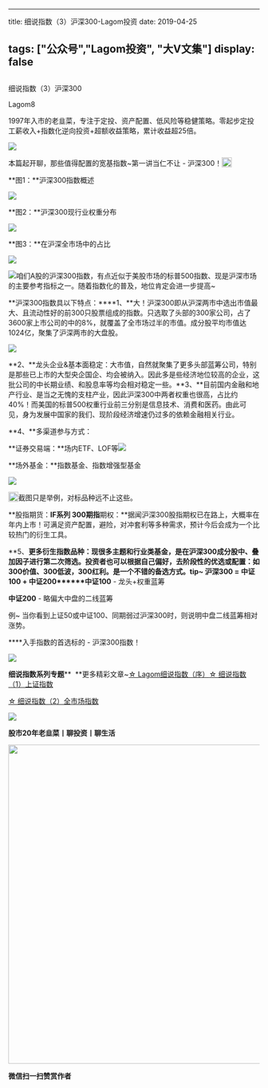 
---
title:   细说指数（3）沪深300-Lagom投资
date: 2019-04-25

tags: ["公众号","Lagom投资", "大V文集"]
display: false
---


## 



细说指数（3）沪深300




Lagom8




1997年入市的老韭菜，专注于定投、资产配置、低风险等稳健策略。零起步定投工薪收入+指数化逆向投资+超额收益策略，累计收益超25倍。


<img src="https://mmbiz.qpic.cn/mmbiz_png/ZB4WjgjLjJW3KtDibicU3BB1HNQ9lDS2M5oGRnchkNPRzYsc0Ua6CIu7rZH3vAficcBEPYHU9ZTPqkic1sicT8CaxQQ/640?wx_fmt=png" data-type="png" class="" data-ratio="0.05776173285198556" data-w="554"/>

本篇起开聊，那些值得配置的宽基指数~第一讲当仁不让 - 沪深300！<img src="https://res.wx.qq.com/mpres/htmledition/images/icon/common/emotion_panel/smiley/smiley_4.png" data-ratio="1" data-w="20" style="display:inline-block;width:20px;vertical-align:text-bottom;"/>



**图1：**沪深300指数概述

<img class="rich_pages" data-copyright="0" data-ratio="1.1252173913043477" data-s="300,640" src="https://mmbiz.qpic.cn/mmbiz_png/ZB4WjgjLjJV05d84rkNM1XAQFPKoYyp7Ial3OP8pdtrg7AydnqKCtMibLUtiap1RyexaVtFbrV9jrc1c4DqxUsYQ/640?wx_fmt=png" data-type="png" data-w="575" style=""/>

**图2：**沪深300现行业权重分布

<img class="rich_pages" data-copyright="0" data-ratio="0.717434869739479" data-s="300,640" src="https://mmbiz.qpic.cn/mmbiz_png/ZB4WjgjLjJV05d84rkNM1XAQFPKoYyp7Wf0dWoakzOjzibqp9sFKDGMhIVjNrtdTHWgkVZhPMlapXBp2kD8l7oQ/640?wx_fmt=png" data-type="png" data-w="499" style=""/>

**图3：**在沪深全市场中的占比

<img class="rich_pages" data-copyright="0" data-ratio="0.6168091168091168" data-s="300,640" src="https://mmbiz.qpic.cn/mmbiz_png/ZB4WjgjLjJV05d84rkNM1XAQFPKoYyp7CWWlmZNZ50j3zj9Pq9YI9DM8kLene7W0VIa4icIgGg3V8XPfqlYuFkg/640?wx_fmt=png" data-type="png" data-w="702" style=""/>

<img src="https://mmbiz.qpic.cn/mmbiz_png/ZB4WjgjLjJW3KtDibicU3BB1HNQ9lDS2M5oGRnchkNPRzYsc0Ua6CIu7rZH3vAficcBEPYHU9ZTPqkic1sicT8CaxQQ/640?wx_fmt=png" data-type="png" class="" data-ratio="0.05776173285198556" data-w="554" style="white-space: normal;"/>咱们A股的沪深300指数，有点近似于美股市场的标普500指数、现是沪深市场的主要参考指标之一。随着指数化的普及，地位肯定会进一步提高~

**沪深300指数具以下特点：****1、**大！沪深300即从沪深两市中选出市值最大、且流动性好的前300只股票组成的指数。只选取了头部的300家公司，占了3600家上市公司的中的8%，就覆盖了全市场过半的市值。成分股平均市值达1024亿，聚集了沪深两市的大盘股。

<img class="rich_pages" data-copyright="0" data-ratio="1" data-s="300,640" src="https://mmbiz.qpic.cn/mmbiz_jpg/ZB4WjgjLjJV05d84rkNM1XAQFPKoYyp7CydXt8bSpcY3M66y9r6C8Qzib5oxamv2AJYtCZ6Xyib1nmibZM9TTIWNA/640?wx_fmt=jpeg" data-type="jpeg" data-w="640" style=""/>

**2、**龙头企业&amp;基本面稳定：大市值，自然就聚集了更多头部蓝筹公司，特别是那些已上市的大型央企国企、均会被纳入。因此多是些经济地位较高的企业，这批公司的中长期业绩、和股息率等均会相对稳定一些。**3、**目前国内金融和地产行业、是当之无愧的支柱产业，因此沪深300中两者权重也很高，占比约40%！而美国的标普500权重行业前三分别是信息技术、消费和医药。由此可见，身为发展中国家的我们、现阶段经济增速仍过多的依赖金融相关行业。



**4、**多渠道参与方式：

**证券交易端：**场内ETF、LOF等<img class="rich_pages" data-copyright="0" data-ratio="0.6896551724137931" data-s="300,640" src="https://mmbiz.qpic.cn/mmbiz_png/ZB4WjgjLjJV05d84rkNM1XAQFPKoYyp7xc6lbYZmLT3zmeq7grcWO8XJsCsekNBJf1yWcDMJLib7EicQLSYpIurA/640?wx_fmt=png" data-type="png" data-w="290" style="text-align: left;"/>

**场外基金：**指数基金、指数增强型基金

<img class="rich_pages" data-copyright="0" data-ratio="1.3601895734597156" data-s="300,640" src="https://mmbiz.qpic.cn/mmbiz_png/ZB4WjgjLjJV05d84rkNM1XAQFPKoYyp7o9B0z2aPEc0zusUtmKc2jN8yzFuB3ttDiawmFZcKoFfyN4icp86icVz1Q/640?wx_fmt=png" data-type="png" data-w="211" style=""/>

<img src="https://res.wx.qq.com/mpres/htmledition/images/icon/common/emotion_panel/smiley/smiley_66.png" data-ratio="1" data-w="20" style="display:inline-block;width:20px;vertical-align:text-bottom;"/>截图只是举例，对标品种远不止这些。

**股指期货：**IF系列 300期指**期权：**据闻沪深300股指期权已在路上，大概率在年内上市！可满足资产配置，避险，对冲套利等多种需求，预计今后会成为一个比较热门的衍生工具。

**5、**更多衍生指数品种：现很多主题和行业类基金，是在沪深300成分股中、叠加因子进行第二次筛选。投资者也可以根据自己偏好，去阶段性的优选或配置：如300价值、300低波，300红利。是一个不错的备选方式。****tip~&nbsp;******沪深300 = 中证100 + 中证200****************中证100** - 龙头+权重蓝筹

**中证200** - 略偏大中盘的二线蓝筹

例~ 当你看到上证50或中证100、同期弱过沪深300时，则说明中盘二线蓝筹相对涨势。



****入手指数的首选标的 - 沪深300指数！

<img class="rich_pages" data-copyright="0" data-ratio="0.5862785862785863" data-s="300,640" src="https://mmbiz.qpic.cn/mmbiz_jpg/ZB4WjgjLjJWx0icTy0BoianbUhZx097ouDibfDxLBVolNS11uKy6cFibibfLjGiagxtWb1ELhBwq5z25b1ENsE8rfRgA/640?wx_fmt=jpeg" data-type="jpeg" data-w="962" style=""/>

**细说指数系列专题****&nbsp;&nbsp;**更多精彩文章~[☆ Lagom细说指数（序）](http://mp.weixin.qq.com/s?__biz=MzI3MDQ2NjY2Mw==&amp;mid=2247484133&amp;idx=1&amp;sn=16b9949c64256126b5b5044fb814f82b&amp;chksm=ead1e9eddda660fbbd651c32198faa47fd29ecd99f451da4c6570221456dd6d30c52c9afb114&amp;scene=21#wechat_redirect)[☆ 细说指数（1）上证指数](http://mp.weixin.qq.com/s?__biz=MzI3MDQ2NjY2Mw==&amp;mid=2247484179&amp;idx=1&amp;sn=b3b332ad9e177b14fa171d39e325f48f&amp;chksm=ead1e81bdda6610d6451f74405c5eecb7e099188d16a664c767173aaf281e5eafdf8dd614094&amp;scene=21#wechat_redirect)

[☆ 细说指数（2）全市场指数](http://mp.weixin.qq.com/s?__biz=MzI3MDQ2NjY2Mw==&amp;mid=2247484194&amp;idx=1&amp;sn=dca8a168a491f9b7f7da636b680b0e7c&amp;chksm=ead1e82adda6613c9b51e701b8c5707614407bc34c2c1cd7519a17df27157aaac8f9382ae3b5&amp;scene=21#wechat_redirect)

<img src="https://mmbiz.qpic.cn/mmbiz_png/ZB4WjgjLjJW3KtDibicU3BB1HNQ9lDS2M5oGRnchkNPRzYsc0Ua6CIu7rZH3vAficcBEPYHU9ZTPqkic1sicT8CaxQQ/640?wx_fmt=png" data-type="png" class="" data-ratio="0.05776173285198556" data-w="554"/>

**股市20年老韭菜丨聊投资丨聊生活**

<img data-type="png" class="" data-ratio="0.390625" data-w="640" src="https://mmbiz.qpic.cn/mmbiz_png/ZB4WjgjLjJW3KtDibicU3BB1HNQ9lDS2M5AHEoeiaz0dQ4NfIRjBMuXvyJn8dXWm7ftklb0xqheiaMia0zbkyMJiaKzA/640?wx_fmt=png" style="box-sizing: border-box !important;word-wrap: break-word !important;width: 640px !important;visibility: visible !important;"/>


**微信扫一扫赞赏作者**















